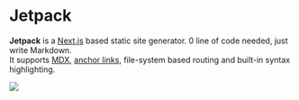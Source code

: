 # Jetpack

**Jetpack** is a [Next.js](https://nextjs.org) based static site generator. 0 line of code needed, just write Markdown.  
It supports [MDX](/docs/mdx), [anchor links](/docs/anchors), file-system based routing and built-in syntax highlighting.

![](/demo.png)
